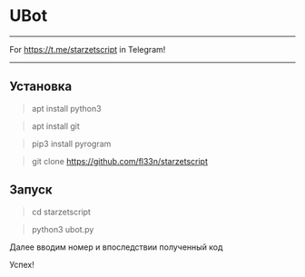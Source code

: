 # UBot
____
For https://t.me/starzetscript in Telegram!
____

## Установка
> apt install python3

> apt install git

> pip3 install pyrogram

> git clone https://github.com/fl33n/starzetscript

## Запуск

> cd starzetscript

> python3 ubot.py

Далее вводим номер и впоследствии полученный код

Успех!
